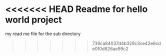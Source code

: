 <<<<<<< HEAD
Readme for hello world project
=======
my read me file for the sub directory
>>>>>>> 739ca84037d4b329c3ce42e6cde0f0d626ae99c2
